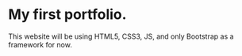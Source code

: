 # My first portfolio.

This website will be using HTML5, CSS3, JS, and only Bootstrap as a framework for now.
